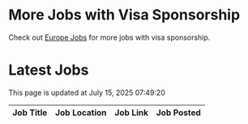 # More Jobs with Visa Sponsorship

Check out [Europe Jobs](https://github.com/sureshparimi/europejobs#latest-jobs) for more jobs with visa sponsorship.

# Latest Jobs

This page is updated at July 15, 2025 07:49:20

| Job Title | Job Location | Job Link | Job Posted |
| --- | --- | --- | --- |
